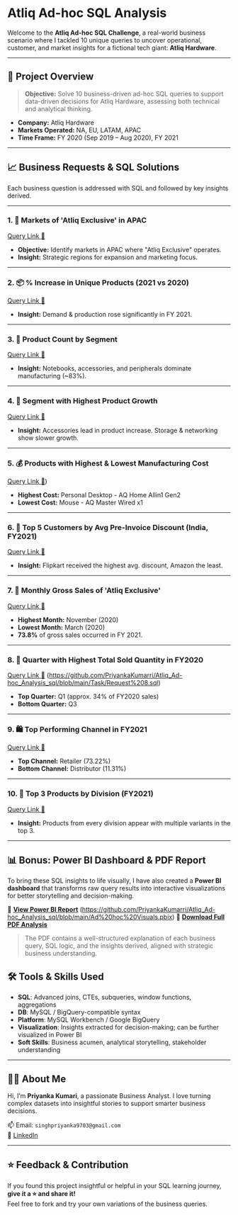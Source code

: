 #  Atliq Ad-hoc SQL Analysis

Welcome to the **Atliq Ad-hoc SQL Challenge**, a real-world business scenario where I tackled 10 unique queries to uncover operational, customer, and market insights for a fictional tech giant: **Atliq Hardware**.

---

## 📌 Project Overview

> **Objective:** Solve 10 business-driven ad-hoc SQL queries to support data-driven decisions for Atliq Hardware, assessing both technical and analytical thinking.

- **Company:** Atliq Hardware
- **Markets Operated:** NA, EU, LATAM, APAC
- **Time Frame:** FY 2020 (Sep 2019 – Aug 2020), FY 2021

---

## 📈 Business Requests & SQL Solutions

Each business question is addressed with SQL and followed by key insights derived.

---

### 1. 📍 **Markets of 'Atliq Exclusive' in APAC**
[Query Link 🔗](https://github.com/PriyankaKumarri/Atliq_Ad-hoc_Analysis_sql/blob/main/Task/Request%201.sql)

- **Objective:** Identify markets in APAC where "Atliq Exclusive" operates.
- **Insight:** Strategic regions for expansion and marketing focus.

---

### 2. 📦 **% Increase in Unique Products (2021 vs 2020)**
[Query Link 🔗](https://github.com/PriyankaKumarri/Atliq_Ad-hoc_Analysis_sql/blob/main/Task/Request%202.sql)

- **Insight:** Demand & production rose significantly in FY 2021.

---

### 3. 🧩 **Product Count by Segment**
[Query Link 🔗](https://github.com/PriyankaKumarri/Atliq_Ad-hoc_Analysis_sql/blob/main/Task/Request%203.sql)

- **Insight:** Notebooks, accessories, and peripherals dominate manufacturing (~83%).

---

### 4. 🔼 **Segment with Highest Product Growth**
[Query Link 🔗](https://github.com/PriyankaKumarri/Atliq_Ad-hoc_Analysis_sql/blob/main/4_Segment_Wise_Product_Growth.sql)

- **Insight:** Accessories lead in product increase. Storage & networking show slower growth.

---

### 5. 💰 **Products with Highest & Lowest Manufacturing Cost**
[Query Link 🔗](https://github.com/PriyankaKumarri/Atliq_Ad-hoc_Analysis_sql/blob/main/Task/Request%205.sql))

- **Highest Cost:** Personal Desktop - AQ Home Allin1 Gen2  
- **Lowest Cost:** Mouse - AQ Master Wired x1

---

### 6. 🎁 **Top 5 Customers by Avg Pre-Invoice Discount (India, FY2021)**
[Query Link 🔗](https://github.com/PriyankaKumarri/Atliq_Ad-hoc_Analysis_sql/blob/main/Task/Request%206.sql)

- **Insight:** Flipkart received the highest avg. discount, Amazon the least.

---

### 7. 📅 **Monthly Gross Sales of 'Atliq Exclusive'**
[Query Link 🔗](https://github.com/PriyankaKumarri/Atliq_Ad-hoc_Analysis_sql/blob/main/Task/Request%207.sql)

- **Highest Month:** November (2020)  
- **Lowest Month:** March (2020)  
- **73.8%** of gross sales occurred in FY 2021.

---

### 8. 🔢 **Quarter with Highest Total Sold Quantity in FY2020**
[Query Link 🔗](https://github.com/PriyankaKumarri/Atliq_Ad-hoc_Analysis_sql/blob/main/Task/Request%208%2B.sql)
(https://github.com/PriyankaKumarri/Atliq_Ad-hoc_Analysis_sql/blob/main/Task/Request%208.sql)

- **Top Quarter:** Q1 (approx. 34% of FY2020 sales)  
- **Bottom Quarter:** Q3

---

### 9. 🛍️ **Top Performing Channel in FY2021**
[Query Link 🔗](https://github.com/PriyankaKumarri/Atliq_Ad-hoc_Analysis_sql/blob/main/Task/Request%209.sql)

- **Top Channel:** Retailer (73.22%)  
- **Bottom Channel:** Distributor (11.31%)

---

### 10. 🥇 **Top 3 Products by Division (FY2021)**
[Query Link 🔗](https://github.com/PriyankaKumarri/Atliq_Ad-hoc_Analysis_sql/blob/main/Task/Request%2010.sql)

- **Insight:** Products from every division appear with multiple variants in the top 3.

---
## 📊 Bonus: Power BI Dashboard & PDF Report

To bring these SQL insights to life visually, I have also created a **Power BI dashboard** that transforms raw query results into interactive visualizations for better storytelling and decision-making.

🔗 **[View Power BI Report](#)** (https://github.com/PriyankaKumarri/Atliq_Ad-hoc_Analysis_sql/blob/main/Ad%20hoc%20Visuals.pbix) 
📄 **[Download Full PDF Analysis](https://github.com/PriyankaKumarri/Atliq_Ad-hoc_Analysis_sql/blob/main/sql_ppt.pdf)**

> The PDF contains a well-structured explanation of each business query, SQL logic, and the insights derived, aligned with strategic business understanding.

## 🛠 Tools & Skills Used

- **SQL**: Advanced joins, CTEs, subqueries, window functions, aggregations
- **DB**: MySQL / BigQuery-compatible syntax
- **Platform**: MySQL Workbench / Google BigQuery
- **Visualization**: Insights extracted for decision-making; can be further visualized in Power BI
- **Soft Skills**: Business acumen, analytical storytelling, stakeholder understanding

---

## 🙋‍♀️ About Me

Hi, I’m **Priyanka Kumari**, a passionate Business Analyst. I love turning complex datasets into insightful stories to support smarter business decisions.

📫 Email: `singhpriyanka9703@gmail.com`  
🔗 [LinkedIn](https://www.linkedin.com/in/priyanka-kumarri/)

---

## ⭐ Feedback & Contribution

If you found this project insightful or helpful in your SQL learning journey, **give it a ⭐ and share it!**  
Feel free to fork and try your own variations of the business queries.

